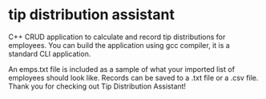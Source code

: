 # tip distribution assistant
C++ CRUD application to calculate and record tip distributions for employees.
You can build the application using gcc compiler, it is a standard CLI application.

An emps.txt file is included as a sample of what your imported list of employees should look like.
Records can be saved to a .txt file or a .csv file.
Thank you for checking out Tip Distribution Assistant!
